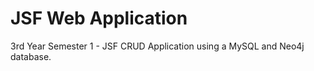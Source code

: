 # JSF Web Application
 3rd Year Semester 1 - JSF CRUD Application using a MySQL and Neo4j database.
